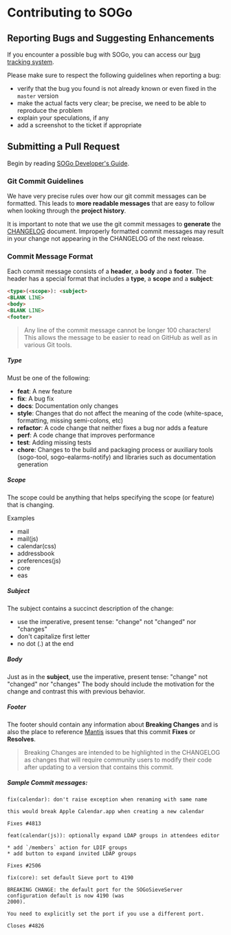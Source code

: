# Contributing to SOGo

## Reporting Bugs and Suggesting Enhancements

If you encounter a possible bug with SOGo, you can access our
[bug tracking system](https://sogo.nu/bugs/).

Please make sure to respect the following guidelines when reporting a bug:

* verify that the bug you found is not already known or even fixed in the `master` version
* make the actual facts very clear; be precise, we need to be able to reproduce the problem
* explain your speculations, if any
* add a screenshot to the ticket if appropriate

## Submitting a Pull Request

Begin by reading [SOGo Developer's Guide](../Documentation/SOGoDevelopersGuide.asciidoc).

### Git Commit Guidelines

We have very precise rules over how our git commit messages can be formatted. This leads to **more
readable messages** that are easy to follow when looking through the **project history**.

It is important to note that we use the git commit messages to **generate** the
[CHANGELOG](../CHANGELOG.md) document. Improperly formatted commit messages may result in your
change not appearing in the CHANGELOG of the next release.

### Commit Message Format
Each commit message consists of a **header**, a **body** and a **footer**. The header has a special
format that includes a **type**, a **scope** and a **subject**:

```html
<type>(<scope>): <subject>
<BLANK LINE>
<body>
<BLANK LINE>
<footer>
```

> Any line of the commit message cannot be longer 100 characters!<br/>
  This allows the message to be easier to read on GitHub as well as in various Git tools.

##### Type
Must be one of the following:

* **feat**: A new feature
* **fix**: A bug fix
* **docs**: Documentation only changes
* **style**: Changes that do not affect the meaning of the code (white-space, formatting, missing
  semi-colons, etc)
* **refactor**: A code change that neither fixes a bug nor adds a feature
* **perf**: A code change that improves performance
* **test**: Adding missing tests
* **chore**: Changes to the build and packaging process or auxiliary tools (sogo-tool,
  sogo-ealarms-notify) and libraries such as documentation generation

##### Scope
The scope could be anything that helps specifying the scope (or feature) that is changing.

Examples

* mail
* mail(js)
* calendar(css)
* addressbook
* preferences(js)
* core
* eas

##### Subject
The subject contains a succinct description of the change:

* use the imperative, present tense: "change" not "changed" nor "changes"
* don't capitalize first letter
* no dot (.) at the end

##### Body
Just as in the **subject**, use the imperative, present tense: "change" not "changed" nor "changes"
The body should include the motivation for the change and contrast this with previous behavior.

##### Footer
The footer should contain any information about **Breaking Changes** and is also the
place to reference [Mantis](https://sogo.nu/bus/) issues that this commit **Fixes** or **Resolves**.

> Breaking Changes are intended to be highlighted in the CHANGELOG as changes that will require
  community users to modify their code after updating to a version that contains this commit.

##### Sample Commit messages:
```text
fix(calendar): don't raise exception when renaming with same name

this would break Apple Calendar.app when creating a new calendar

Fixes #4813
```
```text
feat(calendar(js)): optionally expand LDAP groups in attendees editor

* add `/members` action for LDIF groups
* add button to expand invited LDAP groups

Fixes #2506
```
```text
fix(core): set default Sieve port to 4190

BREAKING CHANGE: the default port for the SOGoSieveServer configuration default is now 4190 (was
2000).

You need to explicitly set the port if you use a different port.

Closes #4826
```

